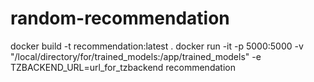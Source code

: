 # random-recommendation

  docker build -t recommendation:latest .
  docker run -it -p 5000:5000 -v "/local/directory/for/trained_models:/app/trained_models" -e TZBACKEND_URL=url_for_tzbackend recommendation
